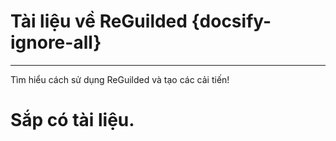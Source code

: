 # Tài liệu về ReGuilded {docsify-ignore-all}
---
Tìm hiểu cách sử dụng ReGuilded và tạo các cải tiến!

<h1>Sắp có tài liệu.</h1>